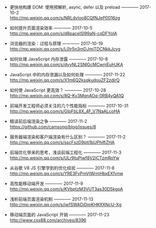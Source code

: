 
- 更快地构建 DOM: 使用预解析, async, defer 以及 preload  ———— 2017-10-2  
http://mp.weixin.qq.com/s/NRLdvloo8CQfNJeP0016zg

- 如何提升页面渲染效率  ———— 2017-10-5  
http://mp.weixin.qq.com/s/d8pacelSl99aN-cqDFYoIA

- 浏览器的渲染：过程与原理  ———— 2017-10-19  
http://mp.weixin.qq.com/s/L0lr5n3mDJmjTDCNkkJcvg

- 如何处理 JavaScript 内存泄露  ———— 2017-10-8  
http://mp.weixin.qq.com/s/dyyNL2SNlGcMCwnjEuHJKA

- JavaScript 中的内存泄漏以及如何处理  ———— 2017-11-22  
http://mp.weixin.qq.com/s/X1m6Q2ksqkudouZF2zdirQ

- 如何使 JavaScript 更高效？  ———— 2017-10-28  
http://mp.weixin.qq.com/s/8Q-Ky3MgnAOq-0RB4yQA1Q

- 前端开发工程师必须关注的几个性能指标   ———— 2017-10-31  
http://mp.weixin.qq.com/s/GlpFbL8X_4F_V7NaALcoHA

- 精读前后端渲染之争   ———— 2017-11-2  
https://github.com/camsong/blog/issues/8

- 服务器端渲染和客户端渲染有什么区别？   ———— 2017-11-2  
http://mp.weixin.qq.com/s/sscFszD9ptj1bUPhiftZHA

- 前端优化带来的思考，浅谈前端工程化  ———— 2017-11-3  
http://mp.weixin.qq.com/s/ULr9tuPjwf8V2ICTzmRoYw

- 从谷歌 V8 JS 引擎学到的优化经验  ———— 2017-11-8  
http://mp.weixin.qq.com/s/YRE3FvPmVjWrmHbxEXfvnw

- 高性能移动端开发   ———— 2017-11-9   
http://mp.weixin.qq.com/s/KVbptzM3VUT3as30D5kgpA

- 浅析前端页面渲染机制  ———— 2017-11-13  
http://mp.weixin.qq.com/s/iwfSWADiDmKHKlfXNcU-Xg

- 移动端页面的 JavaScript 开销 ———— 2017-11-23  
http://www.css88.com/archives/8396

